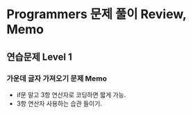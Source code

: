 # Programmers 문제 풀이 Review, Memo

## 연습문제 Level 1

### 가운데 글자 가져오기 문제 Memo
- if문 말고 3항 연산자로 코딩하면 짧게 가능.
- 3항 연산자 사용하는 습관 들이기.

###